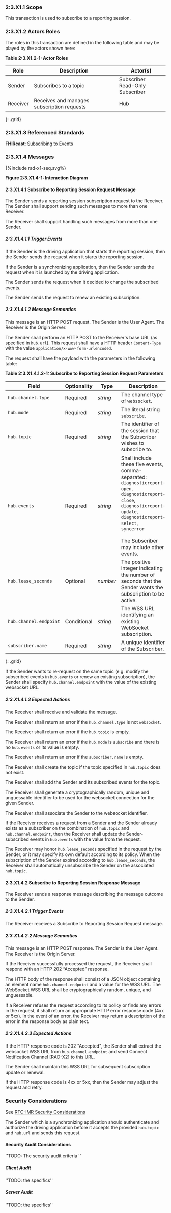 ### 2:3.X1.1 Scope

This transaction is used to subscribe to a reporting session.

### 2:3.X1.2 Actors Roles

The roles in this transaction are defined in the following table and may be played by the actors shown here:

**Table 2:3.X1.2-1: Actor Roles**

| Role | Description | Actor(s) |
|------|-------------|----------|
| Sender | Subscribes to a topic | Subscriber<br>Read-Only Subscriber |
| Receiver | Receives and manages subscription requests | Hub |
{: .grid}

### 2:3.X1.3 Referenced Standards

**FHIRcast**: [Subscribing to Events](https://build.fhir.org/ig/HL7/fhircast-docs/2-4-Subscribing.html)

### 2:3.X1.4 Messages

<div>
{%include rad-x1-seq.svg%}
</div>

<div style="clear: left"/>

**Figure 2:3.X1.4-1: Interaction Diagram**

#### 2:3.X1.4.1 Subscribe to Reporting Session Request Message

The Sender sends a reporting session subscription request to the Receiver. The Sender shall support sending such messages to more than one Receiver.

The Receiver shall support handling such messages from more than one Sender. 

##### 2:3.X1.4.1.1 Trigger Events

If the Sender is the driving application that starts the reporting session, then the Sender sends the request when it starts the reporting session.

If the Sender is a synchronizing application, then the Sender sends the request when it is launched by the driving application.

The Sender sends the request when it decided to change the subscribed events.

The Sender sends the request to renew an existing subscription.

##### 2:3.X1.4.1.2 Message Semantics

This message is an HTTP POST request. The Sender is the User Agent. The Receiver is the Origin Server.

The Sender shall perform an HTTP POST to the Receiver's base URL (as specified in `hub.url`). This request shall have a HTTP header `Content-Type` with the value `application/x-www-form-urlencoded`.

The request shall have the payload with the parameters in the following table:

**Table 2:3.X1.4.1.2-1: Subscribe to Reporting Session Request Parameters**

| Field                 | Optionality | Type     | Description |
| ----------------------| ----------- | -------- | ------------|
|`hub.channel.type`     | Required    | *string* | The channel type of `websocket`.|
|`hub.mode`             | Required    | *string* | The literal string `subscribe`.|
|`hub.topic`            | Required    | *string* | The identifier of the session that the Subscriber wishes to subscribe to.| 
|`hub.events`           | Required    | *string* | Shall include these five events, comma-separated: <br>`diagnosticreport-open`,<br>`diagnosticreport-close`,<br>`diagnosticreport-update`, <br>`diagnosticreport-select`,<br>`syncerror`<br><br>The Subscriber may include other events.|
|`hub.lease_seconds`    | Optional    | *number* | The positive integer indicating the number of seconds that the Sender wants the subscription to be active. |
|`hub.channel.endpoint` | Conditional | *string* | The WSS URL identifying an existing WebSocket subscription.|
|`subscriber.name`      | Required    | *string* | A unique identifier of the Subscriber.|
{: .grid}

If the Sender wants to re-request on the same topic (e.g. modify the subscribed events in `hub.events` or renew an existing subscription), the Sender shall specify `hub.channel.endpoint` with the value of the existing websocket URL.

##### 2:3.X1.4.1.3 Expected Actions

The Receiver shall receive and validate the message.

The Receiver shall return an error if the `hub.channel.type` is not `websocket`.

The Receiver shall return an error if the `hub.topic` is empty.

The Receiver shall return an error if the `hub.mode` is `subscribe` and there is no `hub.events` or its value is empty.

The Receiver shall return an error if the `subscriber.name` is empty.

The Receiver shall create the topic if the topic specified in `hub.topic` does not exist.

The Receiver shall add the Sender and its subscribed events for the topic.

The Receiver shall generate a cryptographically random, unique and unguessable identifier to be used for the websocket connection for the given Sender.

The Receiver shall associate the Sender to the websocket identifier.

If the Receiver receives a request from a Sender and the Sender already exists as a subscriber on the combination of `hub.topic` and `hub.channel.endpoint`, then the Receiver shall update the Sender-subscribed events in `hub.events` with the value from the request.

The Receiver may honor `hub.lease_seconds` specified in the request by the Sender, or it may specify its own default according to its policy.  When the subscription of the Sender expired according to `hub.lease_seconds`, the Receiver shall automatically unsubscribe the Sender on the associated `hub.topic`.

#### 2:3.X1.4.2 Subscribe to Reporting Session Response Message

The Receiver sends a response message describing the message outcome to the Sender.

##### 2:3.X1.4.2.1 Trigger Events

The Receiver receives a Subscribe to Reporting Session Request message.

##### 2:3.X1.4.2.2 Message Semantics

This message is an HTTP POST response. The Sender is the User Agent. The Receiver is the Origin Server.

If the Receiver successfully processed the request, the Receiver shall respond with an HTTP 202 “Accepted” response.

The HTTP body of the response shall consist of a JSON object containing an element name `hub.channel.endpoint` and a value for the WSS URL. The WebSocket WSS URL shall be cryptographically random, unique, and unguessable. 

If a Receiver refuses the request according to its policy or finds any errors in the request, it shall return an appropriate HTTP error response code (4xx or 5xx). In the event of an error, the Receiver may return a description of the error in the response body as plain text.

##### 2:3.X1.4.2.3 Expected Actions

If the HTTP response code is 202 "Accepted", the Sender shall extract the websocket WSS URL from `hub.channel.endpoint` and send Connect Notification Channel [RAD-X2] to this URL.

The Sender shall maintain this WSS URL for subsequent subscription update or renewal.

If the HTTP response code is 4xx or 5xx, then the Sender may adjust the request and retry.

### Security Considerations

See [RTC-IMR Security Considerations](volume-1.html#1xx5-rtc-imr-security-considerations)

The Sender which is a synchronizing application should authenticate and authorize the driving application before it accepts the provided `hub.topic` and `hub.url` and sends this request.

#### Security Audit Considerations

''TODO: The security audit criteria ''

##### Client Audit 

''TODO: the specifics''

##### Server Audit 

''TODO: the specifics''
